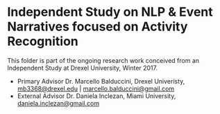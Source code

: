 # Independent Study on NLP & Event Narratives focused on Activity Recognition

This folder is part of the ongoing research work conceived from an Independent Study at Drexel University, Winter 2017. 
* Primary Advisor Dr. Marcello Balduccini, Drexel Univeristy, mb3368@drexel.edu | marcello.balduccini@gmail.com
* External Advisor Dr. Daniela Inclezan, Miami University, daniela.inclezan@gmail.com

